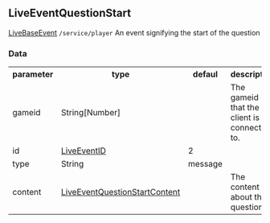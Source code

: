 ## LiveEventQuestionStart
<span class="extends"><a href="#/enum/LiveBaseEvent">LiveBaseEvent</a></span>
<span class="channel"><code>/service/player</code></span>
An event signifying the start of the question

### Data
<table>
  <tr>
    <th>parameter</th>
    <th>type</th>
    <th>defaul</th>
    <th>description</th>
  </tr>
  <tr>
    <td>gameid</td>
    <td>String[Number]</td>
    <td></td>
    <td>The gameid that the client is connected to.</td>
  </tr>
  <tr>
    <td>id</td>
    <td><a href="#/enum/LiveEventID">LiveEventID</a></td>
    <td>2</td>
    <td></td>
  </tr>
  <tr>
    <td>type</td>
    <td>String</td>
    <td>message</td>
    <td></td>
  </tr>
  <tr>
    <td>content</td>
    <td><a href="#/enum/LiveEventQuestionStartContent">LiveEventQuestionStartContent</a></td>
    <td></td>
    <td>The content about the question.</td>
  </tr>
</table>

